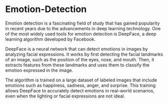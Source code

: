 # Emotion-Detection
Emotion detection is a fascinating field of study that has gained popularity in recent years due to the advancements in deep learning technology. 
One of the most widely used tools for emotion detection is DeepFace, a deep learning algorithm developed by Facebook.

DeepFace is a neural network that can detect emotions in images by analyzing facial expressions. It works by first detecting the facial landmarks of an image, 
such as the position of the eyes, nose, and mouth. Then, it extracts features from these landmarks and uses them to classify the emotion expressed in the image.

The algorithm is trained on a large dataset of labeled images that include emotions such as happiness, sadness, anger, and surprise. 
This training allows DeepFace to accurately detect emotions in real-world scenarios, even when the lighting or facial expressions are not ideal.
